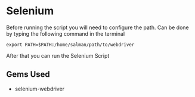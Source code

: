 # Selenium

Before running the script you will need to configure the path. Can be done by typing the following command in the terminal
```
export PATH=$PATH:/home/salman/path/to/webdriver
```

After that you can run the Selenium Script

## Gems Used

* selenium-webdriver